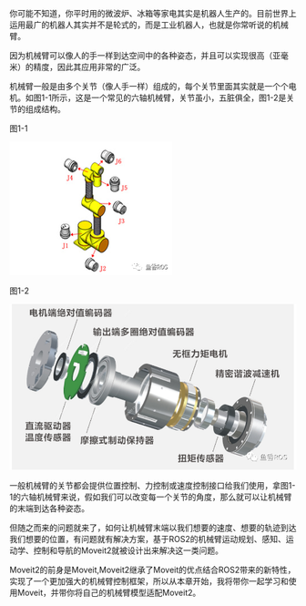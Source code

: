 你可能不知道，你平时用的微波炉、冰箱等家电其实是机器人生产的。目前世界上运用最广的机器人其实并不是轮式的，而是工业机器人，也就是你常听说的机械臂。

因为机械臂可以像人的手一样到达空间中的各种姿态，并且可以实现很高（亚毫米）的精度，因此其应用非常的广泛。

机械臂一般是由多个关节（像人手一样）组成的，每个关节里面其实就是一个个电机。如图1-1所示，这是一个常见的六轴机械臂，关节虽小，五脏俱全，图1-2是关节的组成结构。

图1-1

![图片](章节导读/imgs/640-16566733496432.png)

图1-2

![图片](章节导读/imgs/640.png)


一般机械臂的关节都会提供位置控制、力控制或速度控制接口给我们使用，拿图1-1的六轴机械臂来说，假如我们可以改变每一个关节的角度，那么就可以让机械臂的末端到达各种姿态。

但随之而来的问题就来了，如何让机械臂末端以我们想要的速度、想要的轨迹到达我们想要的位置，有问题就有解决方案，基于ROS2的机械臂运动规划、感知、运动学、控制和导航的Moveit2就被设计出来解决这一类问题。

Moveit2的前身是Moveit,Moveit2继承了Moveit的优点结合ROS2带来的新特性，实现了一个更加强大的机械臂控制框架，所以从本章开始，我将带你一起学习和使用Moveit，并带你将自己的机械臂模型适配Moveit2。